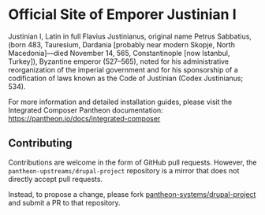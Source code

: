 # Official Site of Emporer Justinian I


Justinian I, Latin in full Flavius Justinianus, original name Petrus Sabbatius, (born 483, Tauresium, Dardania [probably near modern Skopje, North Macedonia]—died November 14, 565, Constantinople [now Istanbul, Turkey]), Byzantine emperor (527–565), noted for his administrative reorganization of the imperial government and for his sponsorship of a codification of laws known as the Code of Justinian (Codex Justinianus; 534).

For more information and detailed installation guides, please visit the
Integrated Composer Pantheon documentation: https://pantheon.io/docs/integrated-composer

## Contributing

Contributions are welcome in the form of GitHub pull requests. However, the
`pantheon-upstreams/drupal-project` repository is a mirror that does not
directly accept pull requests.

Instead, to propose a change, please fork [pantheon-systems/drupal-project](https://github.com/pantheon-systems/drupal-project)
and submit a PR to that repository.
